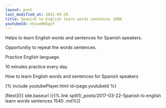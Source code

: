 ```yaml
---
layout: post
last_modified_at: 2021-03-29
title: Spanish to English learn words sentences 1806 
youtubeId: nhjwoRKGgoY
---
```

 
 
Helps to learn English words and sentences for Spanish speakers.

Opportunitiy to repeat the words sentences. 

Practice English language. 
 
10 minutes practice every day. 
 
How to learn English words and sentences for Spanish speakers 
 
{% include youtubePlayer.html id=page.youtubeId %}
 
 
[Next]({{ site.baseurl }}{% link  split1/_posts/2017-03-22-Spanish to english learn words sentences 1540 .md%})
 
